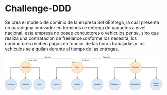 # Challenge-DDD

Se crea el modelo de dominio de la empresa SofkiEntrega, la cual presenta un paradigma innovador en terminos de entrega de paquetes a nivel nacional, 
esta empresa no posee conductores o vehiculos per se, sino que realiza una contratacion de freelance conforme los necesita, los conductores reciben pagos 
en funcion de las horas trabajadas y los vehiculos se alquilan durante el tiempo de las entregas.

![](https://github.com/jpobrienm/Challenge-DDD/blob/main/Challenge-DDD-Modelo%20Detallado.jpg)
